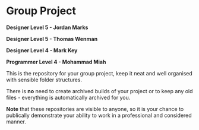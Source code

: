 # Group Project
**Designer Level 5 - Jordan Marks**

**Designer Level 5 - Thomas Wenman**

**Designer Level 4 - Mark Key**

**Programmer Level 4 - Mohammad Miah**

This is the repository for your group project, keep it neat and well organised with sensible folder structures.

There is **no** need to create archived builds of your project or to keep any old files - everything is automatically archived for you.

**Note** that these repositories are visible to anyone, so it is your chance to publically demonstrate your ability to work in a professional and considered manner.
